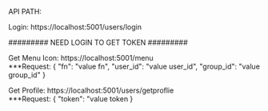 API PATH:

  Login: https://localhost:5001/users/login
  
  ######### NEED LOGIN TO GET TOKEN #########
  
  Get Menu Icon: https://localhost:5001/menu  
  ***Request: {
    "fn": "value fn",
    "user_id": "value user_id",
    "group_id": "value group_id"
    }


  Get Profile:  https://localhost:5001/users/getproflie  
  ***Request: {
  "token": "value token
  }

